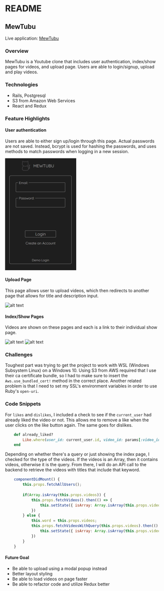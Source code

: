 # README

## MewTubu

Live application: [MewTubu](https://mew-tubu.herokuapp.com/#/)

### Overview
MewTubu is a Youtube clone that includes user authentication, index/show pages for videos, and upload page. Users are able to login/signup, upload and play videos.

### Technologies
+ Rails, Postgresql
+ S3 from Amazon Web Services
+ React and Redux

### Feature Highlights

#### User authentication
Users are able to either sign up/login through this page. Actual passwords are not saved. Instead, bcrypt is used for hashing the passwords, and uses methods to match passwords when logging in a new session.

![alt text](https://github.com/jenn-jenn/mewTubu/blob/master/app/assets/images/login.png "Login Page")

#### Upload Page
This page allows user to upload videos, which then redirects to another page that allows for title and description input.

![alt text](https://user-images.githubusercontent.com/16752858/73131630-92114780-3fc3-11ea-865d-4e71466fd60c.png "Upload Page")

#### Index/Show Pages
Videos are shown on these pages and each is a link to their individual show page.

![alt text](https://user-images.githubusercontent.com/16752858/71639300-e0336500-2c28-11ea-9800-bc5feb68c3a8.png "Index Page")
![alt text](https://user-images.githubusercontent.com/16752858/71639322-53d57200-2c29-11ea-876f-4f30e5a56f73.png "Show Page")

### Challenges
Toughest part was trying to get the project to work with WSL (Windows Subsystem Linux) on a Windows 10. Using S3 from AWS required that I use their ca certificate bundle, so I had to make sure to insert the `Aws.use_bundled_cert!` method in the correct place. Another related problem is that I need to set my SSL's environment variables in order to use Ruby's `open-uri`.

### Code Snippets
For `likes` and `dislikes`, I included a check to see if the `current_user` had already liked the video or not. This allows me to remove a like when the user clicks on the like button again. The same goes for dislikes.

``` ruby
    def already_liked?
        Like.where(user_id: current_user.id, video_id: params[:video_id]).exists?
    end
```

Depending on whether there's a query or just showing the index page, I checked for the type of the videos. If the videos is an Array, then it contains videos, otherwise it is the query. From there, I will do an API call to the backend to retrieve the videos with titles that include that keyword.

```javascript
    componentDidMount() { 
        this.props.fetchAllUsers();
        
        if(Array.isArray(this.props.videos)) {
            this.props.fetchVideos().then(() => {
                this.setState({ isArray: Array.isArray(this.props.videos)})
            })
        } else {
            this.word = this.props.videos;
            this.props.fetchVideosWithQuery(this.props.videos).then(() => {
                this.setState({ isArray: Array.isArray(this.props.videos) })
            })
        }
    }
```

#### Future Goal
+ Be able to upload using a modal popup instead
+ Better layout styling
+ Be able to load videos on page faster
+ Be able to refactor code and utilize Redux better
